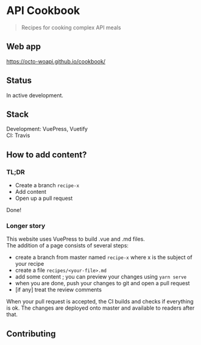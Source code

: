 # API Cookbook

> Recipes for cooking complex API meals

## Web app

https://octo-woapi.github.io/cookbook/

## Status

In active development.

## Stack

Development: VuePress, Vuetify  
CI: Travis

## How to add content?

### TL;DR

- Create a branch `recipe-x`
- Add content
- Open up a pull request

Done!

### Longer story

This website uses VuePress to build .vue and .md files.  
The addition of a page consists of several steps:
- create a branch from master named `recipe-x` where x is the subject of your
recipe
- create a file `recipes/<your-file>.md`
- add some content ; you can preview your changes using `yarn serve`
- when you are done, push your changes to git and open a pull request
- [if any] treat the review comments

When your pull request is accepted, the CI builds and checks if everything
is ok. The changes are deployed onto master and available to readers after
that.

## Contributing


